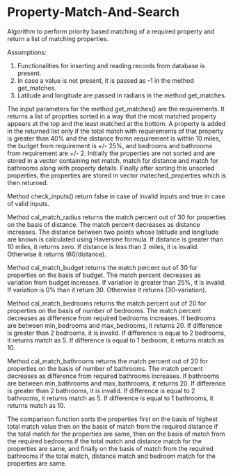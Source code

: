 # Property-Match-And-Search
Algorithm to perform priority based matching of a required property and return a list of matching properties.

Assumptions:
1. Functionalities for inserting and reading records from database is present.
2. In case a value is not present, it is passed as -1 in the method get_matches.
3. Latitude and longitude are passed in radians in the method get_matches.

The input parameters for the method get_matches() are the requirements. It returns a list of proprties sorted in a way that
the most matched property appears at the top and the least matched at the bottom. A property is added in the returned list only
if the total match with requirements of that property is greater than 40% and the distance fromn requirement is within 10 miles, 
the budget from requirement is +/- 25%, and bedrooms and bathrooms from requirement are +/- 2. Initially the properties are not 
sorted and are stored in a vector containing net match, match for distance and match for bathrooms along with property details.
Finally after sorting this unsorted properties, the properties are stored in vector mateched_properties which is then returned.

Method check_inputs() return false in case of invalid inputs and true in case of valid inputs.

Method cal_match_radius returns the match percent out of 30 for properties on the basis of distance. 
The match percent decreases as distance increases.
The distance between two points whose latitude and longitude are known is calculated using Haversine formula.
If distance is greater than 10 miles, it returns zero. 
If distance is less than 2 miles, it is invalid.
Otherwise it returns (60/distance).

Method cal_match_budget returns the match percent out of 30 for properties on the basis of budget. 
The match percent decreases as variation from budget increases.
If variation is greater than 25%, it is invalid. 
If variation is 0% than it return 30.
Otherwise it returns (30-variation).

Method cal_match_bedrooms returns the match percent out of 20 for properties on the basis of number of bedrooms. 
The match percent decreases as difference from required bedrooms increases.
If bedrooms are between min_bedrooms and max_bedrooms, it returns 20. 
If difference is greater than 2 bedrooms, it is invalid. 
If difference is equal to 2 bedrooms, it returns match as 5.
If difference is equal to 1 bedroom, it returns match as 10.

Method cal_match_bathrooms returns the match percent out of 20 for properties on the basis of number of bathrooms. 
The match percent decreases as difference from required bathrooms increases.
If bathrooms are between min_bathrooms and max_bathrooms, it returns 20. 
If difference is greater than 2 bathrooms, it is invalid. 
If difference is equal to 2 bathrooms, it returns match as 5.
If difference is equal to 1 bathrooms, it returns match as 10.

The comparison function sorts the properties first on the basis of highest total match value
then on the basis of match from the required distance if the total match for the properties are same,
then on the basis of match from the required bedrooms if the total match and distance match for the properties are same,
and finally on the basis of match from the required bathrooms if the total match, distance match and bedroom match for the 
properties are same.
